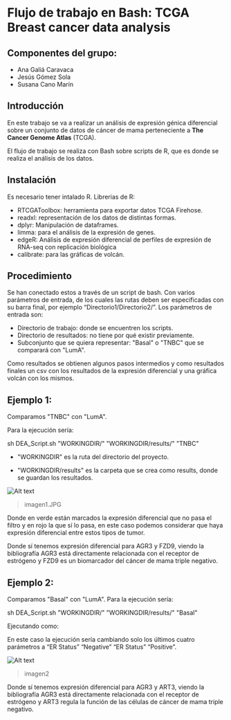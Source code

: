 # Flujo de trabajo en  Bash: TCGA Breast cancer data analysis

## Componentes del grupo:
- Ana Galiá Caravaca
- Jesús Gómez Sola
- Susana Cano Marín

## Introducción

En este trabajo se va a realizar un análisis de expresión génica diferencial sobre un conjunto de datos de cáncer de mama perteneciente a **The Cancer Genome Atlas** (TCGA).


El flujo de trabajo se realiza con Bash sobre scripts de R, que es donde se realiza el análisis de los datos.

## Instalación

Es necesario tener intalado R.
Librerias de R:
- RTCGAToolbox: herramienta para exportar datos TCGA Firehose.
- readxl: representación de los datos de distintas formas.
- dplyr: Manipulación de dataframes.
- limma: para el análisis de la expresión de genes.
- edgeR: Análisis de expresión diferencial de perfiles de expresión de RNA-seq con replicación biológica
- calibrate: para las gráficas de volcán.

## Procedimiento

Se han conectado estos a través de un script de bash. Con varios parámetros de entrada, de los cuales las rutas deben ser especificadas con su barra final, por ejemplo “Directorio1/Directorio2/”. Los parámetros de entrada son:
- Directorio de trabajo: donde se encuentren los scripts.
- Directorio de resultados: no tiene por qué existir previamente.
- Subconjunto que se quiera representar: "Basal" o "TNBC" que se comparará con "LumA".

Como resultados se obtienen algunos pasos intermedios y como resultados finales un csv con los resultados de la expresión diferencial y una gráfica volcán con los mismos.


## Ejemplo 1:
Comparamos "TNBC" con "LumA".

Para la ejecución sería:

sh DEA_Script.sh "WORKINGDIR/" "WORKINGDIR/results/" "TNBC"

- "WORKINGDIR" es la ruta del directorio del proyecto.

- "WORKINGDIR/results" es la carpeta que se crea como results, donde se guardan los resultados.

![Alt text](https://github.com/AnaKGC/TareaHAB/blob/master/TNBC_LuminA.JPG?raw=true "Ejemplo1")
> imagen1.JPG

Donde en verde están marcados la expresión diferencial que no pasa el filtro y en rojo la que sí lo pasa, en este caso podemos considerar que haya expresión diferencial entre estos tipos de tumor.

Donde sí tenemos expresión diferencial para AGR3 y FZD9, viendo la bibliografía AGR3 está directamente relacionada con el receptor de estrógeno y FZD9 es un biomarcador del cáncer de mama triple negativo.
 
## Ejemplo 2:

Comparamos "Basal" con "LumA".
Para la ejecución sería:

sh DEA_Script.sh "WORKINGDIR/" "WORKINGDIR/results/" "Basal"

Ejecutando como:

En este caso la ejecución sería cambiando solo los últimos cuatro parámetros a “ER Status” “Negative” “ER Status” “Positive”.

![Alt text](https://github.com/AnaKGC/TareaHAB/blob/master/Basal_LuminA.JPG?raw=true "Ejemplo1")
>imagen2

Donde sí tenemos expresión diferencial para AGR3 y ART3, viendo la bibliografía AGR3 está directamente relacionada con el receptor de estrógeno y ART3 regula la función de las células de cáncer de mama triple negativo.